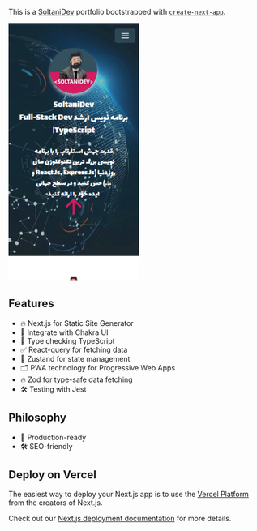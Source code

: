 This is a [SoltaniDev](https://soltanidev.com/) portfolio bootstrapped with [`create-next-app`](https://github.com/vercel/next.js/tree/canary/packages/create-next-app).

![Screenshot](screenshot.png)

## Features

- 🔥 Next.js for Static Site Generator
- 🎨 Integrate with Chakra UI
- 🎉 Type checking TypeScript
- ✅ React-query for fetching data
- 🌈 Zustand for state management
- 🗂 PWA technology for Progressive Web Apps
- 🔥 Zod for type-safe data fetching
- 🛠 Testing with Jest

## Philosophy

- 🚀 Production-ready
- 🛠 SEO-friendly

## Deploy on Vercel

The easiest way to deploy your Next.js app is to use the [Vercel Platform](https://vercel.com/new?utm_medium=default-template&filter=next.js&utm_source=create-next-app&utm_campaign=create-next-app-readme) from the creators of Next.js.

Check out our [Next.js deployment documentation](https://nextjs.org/docs/deployment) for more details.
